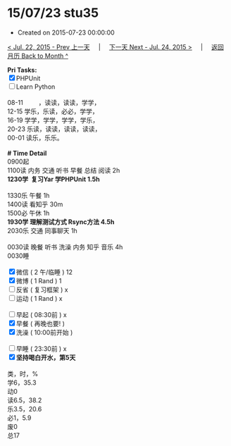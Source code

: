 # 15/07/23 stu35

- Created on 2015-07-23 00:00:00

[< Jul. 22, 2015 - Prev 上一天](/lifelogs/2015/07/d22.md) &nbsp; &nbsp; | &nbsp; &nbsp; [下一天 Next - Jul. 24, 2015 >](/lifelogs/2015/07/d24.md) &nbsp; &nbsp; |  &nbsp; &nbsp; [返回月历 Back to Month ^](/lifelogs/2015/07/index.md)
<br/><div><b>Pri Tasks:</b></div><div><input checked="true" type="checkbox"/>PHPUnit</div><div><input type="checkbox"/>Learn Python</div><div><br/></div><div>08-11         ，读读，读读，学学，</div><div>12-15 学乐，乐读，必必，学学，</div><div>16-19 学学，学学，学学，学乐，</div><div>20-23 乐读，读读，读读，读读，</div><div>00-01 读乐，乐乐。</div><div><br/></div><div><b># Time Detail</b></div><div>0900起</div><div>1100读 内务 交通 听书 早餐 总结 阅读 2h</div><div><b>1230学  复习Yar 学PHPUnit 1.5h</b></div><div><br/></div><div>1330乐 午餐 1h</div><div>1400读 看知乎 30m</div><div>1500必 午休 1h</div><div><b>1930学 理解测试方式 Rsync方法 4.5h</b></div><div>2030乐 交通 同事聊天 1h</div><div><br/></div><div>0030读 晚餐 听书 洗澡 内务 知乎 音乐 4h</div><div>0030睡</div><div><br/></div><div><input checked="true" type="checkbox"/>微信 ( 2 午/临睡 ) 12</div><div><input checked="true" type="checkbox"/>微博 ( 1 Rand ) 1</div><div><input type="checkbox"/>反省 ( 复习框架 ) x</div><div><input type="checkbox"/>运动 ( 1 Rand ) x</div><div><br/></div><div><input type="checkbox"/>早起 ( 08:30前 ) x</div><div><input checked="true" type="checkbox"/>早餐 ( 再晚也要! )</div><div><input checked="true" type="checkbox"/>洗澡 ( 10:00前开始 )</div><div><br/></div><div><input type="checkbox"/>早睡 ( 23:30前 ) x</div><div><b><input checked="true" type="checkbox"/></b><b>坚持喝白开水，第5天</b></div><div><br/></div><div>类，时，%</div><div>学6，35.3</div><div>动0</div><div>读6.5，38.2</div><div>乐3.5，20.6</div><div>必1，5.9</div><div>废0</div><div>总17</div>
